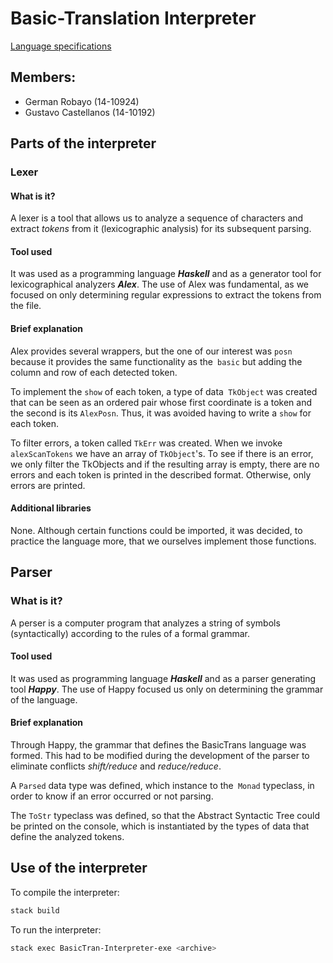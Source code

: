 # Basic-Translation Interpreter
[Language specifications](https://drive.google.com/file/d/1Lsapac7c9lrTpRm5uTsGvMoeMd34Oorf/view?usp=sharing)
## Members:
* German Robayo (14-10924)
* Gustavo Castellanos (14-10192)

## Parts of the interpreter
### Lexer
#### What is it?

A lexer is a tool that allows us to analyze a sequence of characters and extract _tokens_ from it (lexicographic analysis) for its subsequent parsing.

#### Tool used

It was used as a programming language *__Haskell__* and as a generator tool for lexicographical analyzers *__Alex__*.
The use of Alex was fundamental, as we focused on only determining regular expressions to extract the tokens from the file.

#### Brief explanation

Alex provides several wrappers, but the one of our interest was `posn` because it provides the same functionality as the` basic` but adding the column and row of each detected token.

To implement the `show` of each token, a type of data` TkObject` was created that can be seen as an ordered pair whose first coordinate is a token and the second is its `AlexPosn`. Thus, it was avoided having to write a `show` for each token.

To filter errors, a token called `TkErr` was created. When we invoke `alexScanTokens` we have an array of `TkObject`'s. To see if there is an error, we only filter the TkObjects and if the resulting array is empty, there are no errors and each token is printed in the described format. Otherwise, only errors are printed.

#### Additional libraries

None. Although certain functions could be imported, it was decided, to practice the language more, that we ourselves implement those functions.

## Parser

### What is it?

A perser is a computer program that analyzes a string of symbols (syntactically) according to the rules of a formal grammar.

#### Tool used

It was used as programming language *__Haskell__* and as a parser generating tool *__Happy__*.
The use of Happy focused us only on determining the grammar of the language.

#### Brief explanation

Through Happy, the grammar that defines the BasicTrans language was formed. This had to be modified during the development of the parser to eliminate conflicts _shift/reduce_ and _reduce/reduce_.

A `Parsed` data type was defined, which instance to the` Monad` typeclass, in order to know if an error occurred or not parsing.

The `ToStr` typeclass was defined, so that the Abstract Syntactic Tree could be printed on the console, which is instantiated by the types of data that define the analyzed tokens.

## Use of the interpreter

To compile the interpreter:
```bash
stack build
```
To run the interpreter:
```bash
stack exec BasicTran-Interpreter-exe <archive>
```
